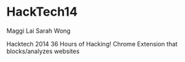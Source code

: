 HackTech14
==========
Maggi Lai
Sarah Wong

Hacktech 2014 36 Hours of Hacking!
Chrome Extension that blocks/analyzes websites
